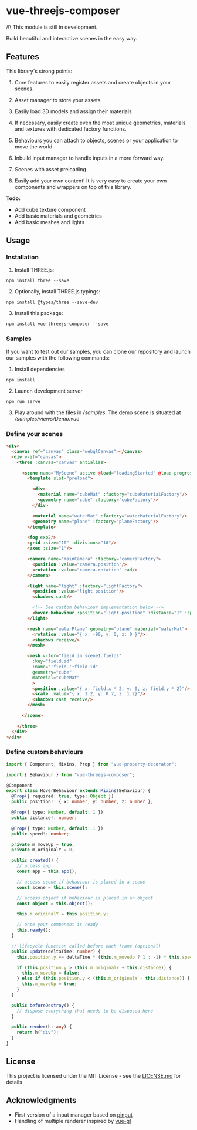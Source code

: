 # vue-threejs-composer

/!\ This module is still in development.

Build beautiful and interactive scenes in the easy way.

## Features

This library's strong points:

1. Core features to easily register assets and create objects in your scenes.

2. Asset manager to store your assets

3. Easily load 3D models and assign their materials

4. If necessary, easily create even the most unique geometries, materials and textures with dedicated factory functions.

5. Behaviours you can attach to objects, scenes or your application to move the world.

6. Inbuild input manager to handle inputs in a more forward way.

7. Scenes with asset preloading

8. Easily add your own content! It is very easy to create your own components and wrappers on top of this library.

**Todo:**

- Add cube texture component
- Add basic materials and geometries
- Add basic meshes and lights

## Usage

### Installation

1. Install THREE.js:

`npm install three --save`

2. Optionally, install THREE.js typings:

`npm install @types/three --save-dev`

3. Install this package:

`npm install vue-threejs-composer --save`

### Samples

If you want to test out our samples, you can clone our repository and launch our samples with the following commands:

1. Install dependencies

`npm install`

2. Launch development server

`npm run serve`

3. Play around with the files in */samples*. The demo scene is situated at */samples/views/Demo.vue*

### Define your scenes

```html
<div>
  <canvas ref="canvas" class="webglCanvas"></canvas>
  <div v-if="canvas">
    <three :canvas="canvas" antialias>

      <scene name="MyScene" active @load="loadingStarted" @load-progress="loadingProgress" @loaded="loadingFinished">
        <template slot="preload">

          <div>
            <material name="cubeMat" :factory="cubeMaterialFactory"/>
            <geometry name="cube" :factory="cubeFactory"/>
          </div>

          <material name="waterMat" :factory="waterMaterialFactory"/>
          <geometry name="plane" :factory="planeFactory"/>
        </template>

        <fog exp2/>
        <grid :size="10" :divisions="10"/>
        <axes :size="1"/>

        <camera name="mainCamera" :factory="cameraFactory">
          <position :value="camera.position"/>
          <rotation :value="camera.rotation" rad/>
        </camera>

        <light name="light" :factory="lightFactory">
          <position :value="light.position"/>
          <shadows cast/>

          <!-- See custom behaviour implementation below -->
          <hover-behaviour :position="light.position" :distance="1" :speed="5">
        </light>

        <mesh name="waterPlane" geometry="plane" material="waterMat">
          <rotation :value="{ x: -90, y: 0, z: 0 }"/>
          <shadows receive/>
        </mesh>

        <mesh v-for="field in scene1.fields"
          :key="field.id"
          :name="'field-'+field.id"
          geometry="cube"
          material="cubeMat"
          >
          <position :value="{ x: field.x * 2, y: 0, z: field.y * 2}"/>
          <scale :value="{ x: 1.2, y: 0.7, z: 1.2}"/>
          <shadows cast receive/>
        </mesh>

      </scene>

    </three>
  </div>
</div>
```

### Define custom behaviours

```ts
import { Component, Mixins, Prop } from "vue-property-decorator";

import { Behaviour } from "vue-threejs-composer";

@Component
export class HoverBehaviour extends Mixins(Behaviour) {
  @Prop({ required: true, type: Object })
  public position!: { x: number, y: number, z: number };

  @Prop({ type: Number, default: 1 })
  public distance!: number;

  @Prop({ type: Number, default: 1 })
  public speed!: number;

  private m_moveUp = true;
  private m_originalY = 0;

  public created() {
    // access app
    const app = this.app();

    // access scene if behaviour is placed in a scene
    const scene = this.scene();

    // access object if behaviour is placed in an object
    const object = this.object();

    this.m_originalY = this.position.y;

    // once your component is ready
    this.ready();
  }

  // lifecycle function called before each frame (optional)
  public update(deltaTime: number) {
    this.position.y += deltaTime * (this.m_moveUp ? 1 : -1) * this.speed;

    if (this.position.y > (this.m_originalY + this.distance)) {
      this.m_moveUp = false;
    } else if (this.position.y < (this.m_originalY - this.distance)) {
      this.m_moveUp = true;
    }
  }

  public beforeDestroy() {
    // dispose everything that needs to be disposed here
  }

  public render(h: any) {
    return h("div");
  }
}
```

## License

This project is licensed under the MIT License - see the [LICENSE.md](LICENSE.md) for details

## Acknowledgments

- First version of a input manager based on [pinput](https://github.com/ichub/pinput)
- Handling of multiple renderer inspired by [vue-gl](https://github.com/vue-gl/vue-gl)
